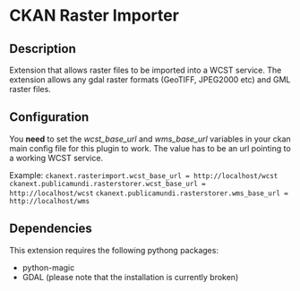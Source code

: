 # CKAN Raster Importer

## Description

Extension that allows raster files to be imported into a WCST service.
The extension allows any gdal raster formats (GeoTIFF, JPEG2000 etc) and GML raster files.

## Configuration

You **need** to set the *wcst_base_url* and *wms_base_url* variables in your ckan main config file for this plugin to work. The value has to be an url pointing
to a working WCST service.

Example:
`ckanext.rasterimport.wcst_base_url = http://localhost/wcst`
`ckanext.publicamundi.rasterstorer.wcst_base_url = http://localhost/wcst`
`ckanext.publicamundi.rasterstorer.wms_base_url = http://localhost/wms`


## Dependencies

This extension requires the following pythong packages:

*	python-magic
*	GDAL (please note that the installation is currently broken)

